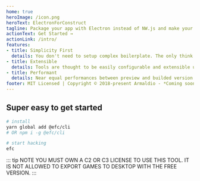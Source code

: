 ```yaml
---
home: true
heroImage: /icon.png
heroText: ElectronForConstruct
tagline: Package your app with Electron instead of NW.js and make your game development a breeze
actionText: Get Started →
actionLink: /intro/
features:
- title: Simplicity First
  details: You don't need to setup complex boilerplate. The only think you need is a configuration file. Most of the things are preconfigured, context aware and user-friendly. Plug and play.
- title: Extensible
  details: Tools are thought to be easily configurable and extensible using plugins. It also comes with a well defined API that allow to extend efc by yourself*.
- title: Performant
  details: Near equal performances between preview and builded version. Electron is more stable than NW.js*.
footer: MIT Licensed | Copyright © 2018-present Armaldio - *Coming soon
---
```


## Super easy to get started

```bash
# install
yarn global add @efc/cli
# OR npm i -g @efc/cli 

# start hacking
efc
```

::: tip NOTE
YOU MUST OWN A C2 OR C3 LICENSE TO USE THIS TOOL. IT IS NOT ALLOWED TO EXPORT GAMES TO DESKTOP WITH THE FREE VERSION.
:::
